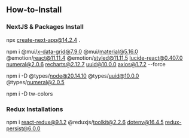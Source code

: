 ## How-to-Install

### NextJS & Packages Install
npx create-next-app@14.2.4 .

npm i @mui/x-data-grid@7.9.0 @mui/material@5.16.0 @emotion/react@11.11.4 @emotion/styled@11.11.5 lucide-react@0.407.0 numeral@2.0.6 recharts@2.12.7 uuid@10.0.0 axios@1.7.2 --force

npm i -D @types/node@20.14.10 @types/uuid@10.0.0 @types/numeral@2.0.5

npm i -D tw-colors

### Redux Installations

npm i react-redux@9.1.2 @reduxjs/toolkit@2.2.6 dotenv@16.4.5 redux-persist@6.0.0

